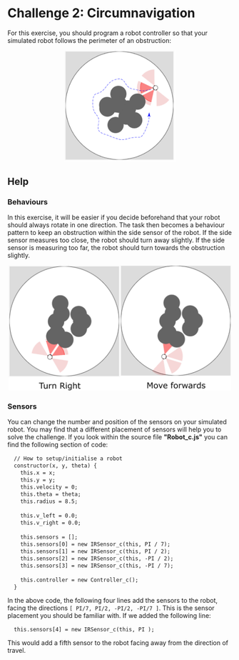 # Challenge 2: Circumnavigation

For this exercise, you should program a robot controller so that your simulated robot follows the perimeter of an obstruction:

<p align="center">
<img src="https://github.com/paulodowd/SummerSchool2022/blob/main/images/p5_circumnavigation.png?raw=true" width=250>
</p>

## Help

### Behaviours

In this exercise, it will be easier if you decide beforehand that your robot should always rotate in one direction. The task then becomes a behaviour pattern to keep an obstruction within the side sensor of the robot.  If the side sensor measures too close, the robot should turn away slightly.  If the side sensor is measuring too far, the robot should turn towards the obstruction slightly.

<p align="center">
  <img src="https://github.com/paulodowd/SummerSchool2022/blob/main/images/p5_c2_help.png?raw=true" width=500>
</p>

### Sensors

You can change the number and position of the sensors on your simulated robot.  You may find that a different placement of sensors will help you to solve the challenge.  If you look within the source file **"Robot_c.js"** you can find the following section of code:

```
  // How to setup/initialise a robot
  constructor(x, y, theta) {
    this.x = x;
    this.y = y;
    this.velocity = 0;
    this.theta = theta;
    this.radius = 8.5; 

    this.v_left = 0.0;
    this.v_right = 0.0;

    this.sensors = [];
    this.sensors[0] = new IRSensor_c(this, PI / 7);
    this.sensors[1] = new IRSensor_c(this, PI / 2);
    this.sensors[2] = new IRSensor_c(this, -PI / 2);
    this.sensors[3] = new IRSensor_c(this, -PI / 7);

    this.controller = new Controller_c();
  }
```

In the above code, the following four lines add the sensors to the robot, facing the directions `[ PI/7, PI/2, -PI/2, -PI/7 ]`.  This is the sensor placement you should be familiar with.  If we added the following line:
```
  this.sensors[4] = new IRSensor_c(this, PI );
```

This would add a fifth sensor to the robot facing away from the direction of travel.


